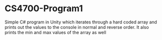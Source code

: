 # CS4700-Program1
Simple C# program in Unity which iterates through a hard coded array and prints out the values to the console in normal and reverse order. It also prints the min and max values of the array as well
